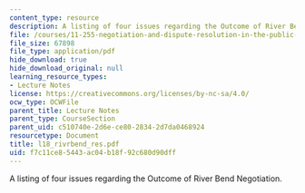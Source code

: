 ```yaml
---
content_type: resource
description: A listing of four issues regarding the Outcome of River Bend Negotiation.
file: /courses/11-255-negotiation-and-dispute-resolution-in-the-public-sector-spring-2005/f7c11ce85443ac04b18f92c680d90dff_l18_rivrbend_res.pdf
file_size: 67898
file_type: application/pdf
hide_download: true
hide_download_original: null
learning_resource_types:
- Lecture Notes
license: https://creativecommons.org/licenses/by-nc-sa/4.0/
ocw_type: OCWFile
parent_title: Lecture Notes
parent_type: CourseSection
parent_uid: c510740e-2d6e-ce80-2834-2d7da0468924
resourcetype: Document
title: l18_rivrbend_res.pdf
uid: f7c11ce8-5443-ac04-b18f-92c680d90dff
---
```

A listing of four issues regarding the Outcome of River Bend Negotiation.